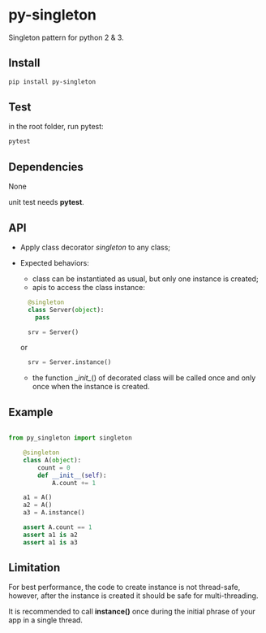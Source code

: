 py-singleton
============

Singleton pattern for python 2 & 3.


Install
-------

```sh
pip install py-singleton
```

Test
----

in the root folder, run pytest:

```bash
pytest
```

Dependencies
------------

None

unit test needs __pytest__.

API
----

- Apply class decorator _singleton_ to any class;
- Expected behaviors:
  - class can be instantiated as usual, but only one instance is created;
  - apis to access the class instance:

  ```python
    @singleton
    class Server(object):
      pass

    srv = Server()
  ```

    or

  ```python
    srv = Server.instance()
  ```

  - the function \__init\__() of decorated class will be called once and only once when the instance is created.

Example
--------

```python

from py_singleton import singleton

    @singleton
    class A(object):
        count = 0
        def __init__(self):
            A.count += 1

    a1 = A()
    a2 = A()
    a3 = A.instance()

    assert A.count == 1
    assert a1 is a2
    assert a1 is a3
```

Limitation
----------

For best performance, the code to create instance is not thread-safe, however, after the instance is created it should
be safe for multi-threading.

It is recommended to call __instance()__ once during the initial phrase of your app in a single thread.